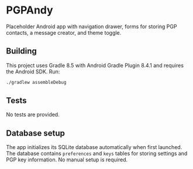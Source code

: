 # PGPAndy

Placeholder Android app with navigation drawer, forms for storing PGP contacts, a message creator, and theme toggle.

## Building

This project uses Gradle 8.5 with Android Gradle Plugin 8.4.1 and requires the Android SDK. Run:

```bash
./gradlew assembleDebug
```

## Tests

No tests are provided.

## Database setup

The app initializes its SQLite database automatically when first launched. The
database contains `preferences` and `keys` tables for storing settings and PGP
key information. No manual setup is required.
